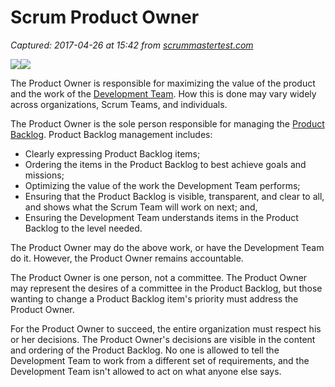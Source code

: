 # Scrum Product Owner

_Captured: 2017-04-26 at 15:42 from [scrummastertest.com](https://scrummastertest.com/scrum-product-owner-5fbe63273671?source=userActivityShare-c79006fee040-1493214160)_

![](https://cdn-images-1.medium.com/freeze/max/30/1*TAKG_-PCcDYLnGOuAgLqsw.jpeg?q=20)![](https://cdn-images-1.medium.com/max/600/1*TAKG_-PCcDYLnGOuAgLqsw.jpeg)

The Product Owner is responsible for maximizing the value of the product and the work of the [Development Team](https://scrummastertest.com/scrum-development-team-37183a261a74#.ionm5d3l6). How this is done may vary widely across organizations, Scrum Teams, and individuals.

The Product Owner is the sole person responsible for managing the [Product Backlog](https://scrummastertest.com/product-backlog-5d265fd6bf49?source=collection_detail----760efc1dac21-----7----------). Product Backlog management includes:

  * Clearly expressing Product Backlog items;
  * Ordering the items in the Product Backlog to best achieve goals and missions;
  * Optimizing the value of the work the Development Team performs;
  * Ensuring that the Product Backlog is visible, transparent, and clear to all, and shows what the Scrum Team will work on next; and,
  * Ensuring the Development Team understands items in the Product Backlog to the level needed.

The Product Owner may do the above work, or have the Development Team do it. However, the Product Owner remains accountable.

The Product Owner is one person, not a committee. The Product Owner may represent the desires of a committee in the Product Backlog, but those wanting to change a Product Backlog item's priority must address the Product Owner.

For the Product Owner to succeed, the entire organization must respect his or her decisions. The Product Owner's decisions are visible in the content and ordering of the Product Backlog. No one is allowed to tell the Development Team to work from a different set of requirements, and the Development Team isn't allowed to act on what anyone else says.
